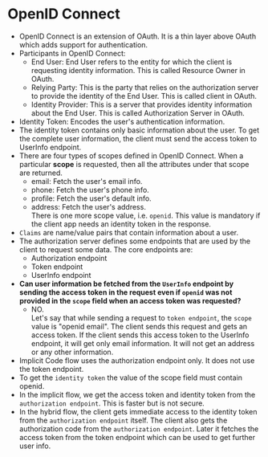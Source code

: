 # OpenID Connect

- OpenID Connect is an extension of OAuth. It is a thin layer above OAuth which adds support for authentication.
- Participants in OpenID Connect:
    - End User: End User refers to the entity for which the client is requesting identity information. This is called Resource Owner in OAuth.
    - Relying Party: This is the party that relies on the authorization server to provide the identity of the End User. This is called client in OAuth.
    - Identity Provider: This is a server that provides identity information about the End User. This is called Authorization Server in OAuth.
- Identity Token: Encodes the user's authentication information.
- The identity token contains only basic information about the user. To get the complete user information, the client
  must send the access token to UserInfo endpoint.
- There are four types of scopes defined in OpenID Connect. When a particular **scope** is requested, then all the
  attributes under that scope are returned.
    - email: Fetch the user's email info.
    - phone: Fetch the user's phone info.
    - profile: Fetch the user's default info.
    - address: Fetch the user's address.<br>
  There is one more scope value, i.e. ```openid```. This value is mandatory if the client app needs an identity token
  in the response.
- ```Claims``` are name/value pairs that contain information about a user.
- The authorization server defines some endpoints that are used by the client to request some data. The core endpoints are:
    - Authorization endpoint
    - Token endpoint
    - UserInfo endpoint
- **Can user information be fetched from the ```UserInfo``` endpoint by sending the access token in the request even if
  ```openid``` was not provided in the ```scope``` field when an access token was requested?**
    - NO.<br>
  Let's say that while sending a request to ```token endpoint```, the ```scope``` value is "openid email". The client sends
  this request and gets an access token. If the client sends this access token to the UserInfo endpoint, it will get only
  email information. It will not get an address or any other information.
- Implicit Code flow uses the authorization endpoint only. It does not use the token endpoint.
- To get the ```identity token``` the value of the scope field must contain openid.
- In the implicit flow, we get the access token and identity token from the ```authorization endpoint```. This is faster
  but is not secure.
- In the hybrid flow, the client gets immediate access to the identity token from the ```authorization endpoint``` itself.
  The client also gets the authorization code from the ```authorization endpoint```. Later it fetches the access token
  from the token endpoint which can be used to get further user info.